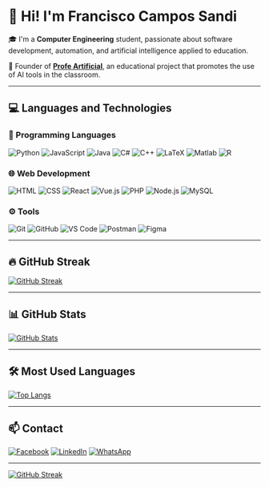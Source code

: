 # 👋 Hi! I'm Francisco Campos Sandi

🎓 I'm a **Computer Engineering** student, passionate about software development, automation, and artificial intelligence applied to education.

🧠 Founder of [**Profe Artificial**](https://www.facebook.com/profile.php?id=61563914024424), an educational project that promotes the use of AI tools in the classroom.

---

## 💻 Languages and Technologies

### 🧠 Programming Languages  
![Python](https://img.shields.io/badge/-Python-3776AB?style=for-the-badge&logo=python&logoColor=white) 
![JavaScript](https://img.shields.io/badge/-JavaScript-F7DF1E?style=for-the-badge&logo=javascript&logoColor=black) 
![Java](https://img.shields.io/badge/-Java-007396?style=for-the-badge&logo=java&logoColor=white) 
![C#](https://img.shields.io/badge/-C%23-239120?style=for-the-badge&logo=c-sharp&logoColor=white) 
![C++](https://img.shields.io/badge/-C++-00599C?style=for-the-badge&logo=c%2B%2B&logoColor=white) 
![LaTeX](https://img.shields.io/badge/-LaTeX-008080?style=for-the-badge&logo=latex&logoColor=white) 
![Matlab](https://img.shields.io/badge/-MATLAB-0076A8?style=for-the-badge&logo=matlab&logoColor=white) 
![R](https://img.shields.io/badge/-R-276DC3?style=for-the-badge&logo=r&logoColor=white)

### 🌐 Web Development  
![HTML](https://img.shields.io/badge/-HTML-E34F26?style=for-the-badge&logo=html5&logoColor=white) 
![CSS](https://img.shields.io/badge/-CSS-1572B6?style=for-the-badge&logo=css3&logoColor=white) 
![React](https://img.shields.io/badge/-React-61DAFB?style=for-the-badge&logo=react&logoColor=black) 
![Vue.js](https://img.shields.io/badge/-Vue.js-4FC08D?style=for-the-badge&logo=vue.js&logoColor=white) 
![PHP](https://img.shields.io/badge/-PHP-777BB4?style=for-the-badge&logo=php&logoColor=white) 
![Node.js](https://img.shields.io/badge/-Node.js-339933?style=for-the-badge&logo=node.js&logoColor=white) 
![MySQL](https://img.shields.io/badge/-MySQL-4479A1?style=for-the-badge&logo=mysql&logoColor=white)

### ⚙️ Tools  
![Git](https://img.shields.io/badge/-Git-F05032?style=for-the-badge&logo=git&logoColor=white) 
![GitHub](https://img.shields.io/badge/-GitHub-181717?style=for-the-badge&logo=github&logoColor=white) 
![VS Code](https://img.shields.io/badge/-VS%20Code-007ACC?style=for-the-badge&logo=visual-studio-code&logoColor=white) 
![Postman](https://img.shields.io/badge/-Postman-FF6C37?style=for-the-badge&logo=postman&logoColor=white) 
![Figma](https://img.shields.io/badge/-Figma-F24E1E?style=for-the-badge&logo=figma&logoColor=white)

---

## 🔥 GitHub Streak

[![GitHub Streak](https://streak-stats.demolab.com?user=Francisco-Campos-S&theme=gruvbox_duo&hide_border=false&border_radius=6.5)](https://git.io/streak-stats)

---

## 📊 GitHub Stats

[![GitHub Stats](https://github-readme-stats.vercel.app/api?username=Francisco-Campos-S&show_icons=true&theme=gruvbox&hide_border=false&border_radius=6.5)](https://github.com/anuraghazra/github-readme-stats)

---

## 🛠️ Most Used Languages

[![Top Langs](https://github-readme-stats.vercel.app/api/top-langs/?username=Francisco-Campos-S&layout=compact&theme=gruvbox_light&hide_border=false&border_radius=6.5)](https://github.com/anuraghazra/github-readme-stats)

---

## 📫 Contact

[![Facebook](https://img.shields.io/badge/Facebook-1877F2?style=for-the-badge&logo=facebook&logoColor=white)](https://www.facebook.com/profile.php?id=61563914024424)
[![LinkedIn](https://img.shields.io/badge/LinkedIn-0A66C2?style=for-the-badge&logo=linkedin&logoColor=white)](https://www.linkedin.com/in/francisco-campos-8269832a5/)
[![WhatsApp](https://img.shields.io/badge/WhatsApp-25D366?style=for-the-badge&logo=whatsapp&logoColor=white)](https://wa.me/506XXXXXXXX)

---

[![GitHub Streak](https://streak-stats.demolab.com?user=Francisco-Campos-S&theme=gruvbox)](https://git.io/streak-stats)



